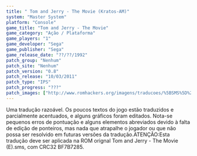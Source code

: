 ```yaml
---
title: " Tom and Jerry - The Movie (Kratos-AM)"
system: "Master System"
platform: "Console"
game_title: "Tom and Jerry - The Movie"
game_category: "Ação / Plataforma"
game_players: "1"
game_developer: "Sega"
game_publisher: "Sega"
game_release_date: "??/??/1992"
patch_group: "Nenhum"
patch_site: "Nenhum"
patch_version: "0.8"
patch_release: "10/03/2011"
patch_type: "IPS"
patch_progress: "???"
patch_images: ["http://www.romhackers.org/imagens/traducoes/%5BSMS%5D%20Tom%20and%20Jerry%20-%20The%20Movie%20-%20Kratos-AM%20-%201.png","http://www.romhackers.org/imagens/traducoes/%5BSMS%5D%20Tom%20and%20Jerry%20-%20The%20Movie%20-%20Kratos-AM%20-%202.png","http://www.romhackers.org/imagens/traducoes/%5BSMS%5D%20Tom%20and%20Jerry%20-%20The%20Movie%20-%20Kratos-AM%20-%203.png"]
---
```

Uma tradução razoável. Os poucos textos do jogo estão traduzidos e parcialmente acentuados, e alguns gráficos foram editados. Nota-se pequenos erros de pontuação e alguns elementos abreviados devido à falta de edição de ponteiros, mas nada que atrapalhe o jogador ou que não possa ser resolvido em futuras versões da tradução.ATENÇÃO:Esta tradução deve ser aplicada na ROM orignal Tom and Jerry - The Movie (E).sms, com CRC32 BF7B7285.
